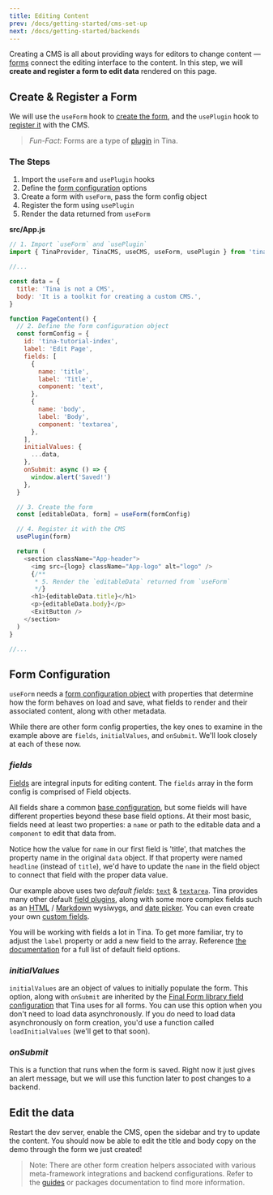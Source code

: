 ```yaml
---
title: Editing Content
prev: /docs/getting-started/cms-set-up
next: /docs/getting-started/backends
---
```


Creating a CMS is all about providing ways for editors to change content — [forms](/docs/plugins/forms) connect the editing interface to the content. In this step, we will **create and register a form to edit data** rendered on this page.

## Create & Register a Form

We will use the `useForm` hook to [create the form](/docs/plugins/forms#creating-forms), and the `usePlugin` hook to [register it](/docs/plugins/forms#registering-forms) with the CMS.

> _Fun-Fact:_ Forms are a type of [plugin](/docs/plugins) in Tina.

### The Steps

1. Import the `useForm` and `usePlugin` hooks
2. Define the [form configuration](/docs/plugins/forms#form-configuration) options
3. Create a form with `useForm`, pass the form config object
4. Register the form using `usePlugin`
5. Render the data returned from `useForm`

**src/App.js**

```js
// 1. Import `useForm` and `usePlugin`
import { TinaProvider, TinaCMS, useCMS, useForm, usePlugin } from 'tinacms'

//...

const data = {
  title: 'Tina is not a CMS',
  body: 'It is a toolkit for creating a custom CMS.',
}

function PageContent() {
  // 2. Define the form configuration object
  const formConfig = {
    id: 'tina-tutorial-index',
    label: 'Edit Page',
    fields: [
      {
        name: 'title',
        label: 'Title',
        component: 'text',
      },
      {
        name: 'body',
        label: 'Body',
        component: 'textarea',
      },
    ],
    initialValues: {
      ...data,
    },
    onSubmit: async () => {
      window.alert('Saved!')
    },
  }

  // 3. Create the form
  const [editableData, form] = useForm(formConfig)

  // 4. Register it with the CMS
  usePlugin(form)

  return (
    <section className="App-header">
      <img src={logo} className="App-logo" alt="logo" />
      {/**
       * 5. Render the `editableData` returned from `useForm`
       */}
      <h1>{editableData.title}</h1>
      <p>{editableData.body}</p>
      <ExitButton />
    </section>
  )
}

//...
```

## Form Configuration

`useForm` needs a [form configuration object](/docs/plugins/forms#form-configuration) with properties that determine how the form behaves on load and save, what fields to render and their associated content, along with other metadata.

While there are other form config properties, the key ones to examine in the example above are `fields`, `initialValues`, and `onSubmit`. We'll look closely at each of these now.

### _fields_

[Fields](/docs/plugins/fields) are integral inputs for editing content. The `fields` array in the form config is comprised of Field objects.

All fields share a common [base configuration](docs/plugins/fields#field-config), but some fields will have different properties beyond these base field options. At their most basic, fields need at least two properties: a `name` or path to the editable data and a `component` to edit that data from.

Notice how the value for `name` in our first field is 'title', that matches the property name in the original `data` object. If that property were named `headline` (instead of `title`), we'd have to update the `name` in the field object to connect that field with the proper data value.

Our example above uses two _default fields_: [`text`](/docs/plugins/fields/text) & [`textarea`](/docs/plugins/fields/textarea). Tina provides many other default [field plugins](/docs/plugins/fields), along with some more complex fields such as an [HTML](/docs/plugins/fields/html) / [Markdown](/docs/plugins/fields/markdown) wysiwygs, and [date picker](/docs/plugins/fields/date). You can even create your own [custom fields](/docs/plugins/fields/custom-fields).

You will be working with fields a lot in Tina. To get more familiar, try to adjust the `label` property or add a new field to the array. Reference [the documentation](/docs/plugins/fields) for a full list of default field options.

### _initialValues_

`initialValues` are an object of values to initially populate the form. This option, along with `onSubmit` are inherited by the [Final Form library field configuration](https://final-form.org/docs/final-form/types/Config) that Tina uses for all forms. You can use this option when you don't need to load data asynchronously. If you do need to load data asynchronously on form creation, you'd use a function called `loadInitialValues` (we'll get to that soon).

### _onSubmit_

This is a function that runs when the form is saved. Right now it just gives an alert message, but we will use this function later to post changes to a backend.

## Edit the data

Restart the dev server, enable the CMS, open the sidebar and try to update the content. You should now be able to edit the title and body copy on the demo through the form we just created!

> Note: There are other form creation helpers associated with various meta-framework integrations and backend configurations. Refer to the [guides](/guides) or packages documentation to find more information.
